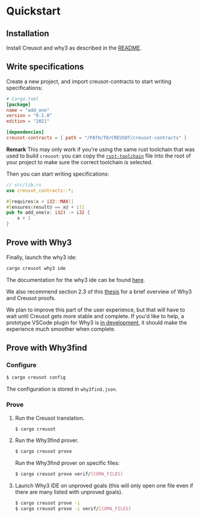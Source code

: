 # Quickstart

## Installation

Install Creusot and why3 as described in the [README](https://github.com/creusot-rs/creusot).

## Write specifications

Create a new project, and import creusot-contracts to start writing specifications:

```toml
# Cargo.toml
[package]
name = "add_one"
version = "0.1.0"
edition = "2021"

[dependencies]
creusot-contracts = { path = "/PATH/TO/CREUSOT/creusot-contracts" }
```

**Remark** This may only work if you're using the same rust toolchain that was used to build `creusot`:
you can copy the [`rust-toolchain`](https://github.com/creusot-rs/creusot/blob/master/ci/rust-toolchain) file into the root of your project to
make sure the correct toolchain is selected.

Then you can start writing specifications:

```rust
// src/lib.rs
use creusot_contracts::*;

#[requires(x < i32::MAX)]
#[ensures(result@ == x@ + 1)]
pub fn add_one(x: i32) -> i32 {
    x + 1
}
```

## Prove with Why3

Finally, launch the why3 ide:

```sh
cargo creusot why3 ide
```

The documentation for the why3 ide can be found [here](https://www.why3.org/doc/starting.html#getting-started-with-the-gui).

We also recommend section 2.3 of this [thesis](https://sarsko.github.io/_pages/SarekSkot%C3%A5m_thesis.pdf) for a brief overview of Why3 and Creusot proofs.

We plan to improve this part of the user experience, but that will have to wait until Creusot gets more stable and complete.
If you'd like to help, a prototype VSCode plugin for Why3 is [in development](https://github.com/xldenis/whycode), it should make the experience much smoother when complete.

## Prove with Why3find

### Configure

```sh
$ cargo creusot config
```

The configuration is stored in `why3find.json`.

### Prove

1. Run the Creusot translation.

    ```sh
    $ cargo creusot
    ```

2. Run the Why3find prover.

    ```sh
    $ cargo creusot prove
    ```

    Run the Why3find prover on specific files:

    ```sh
    $ cargo creusot prove verif/[COMA_FILES]
    ```

3. Launch Why3 IDE on unproved goals (this will only open one file even if there are many listed with unproved goals).

    ```sh
    $ cargo creusot prove -i
    $ cargo creusot prove -i verif/[COMA_FILES]
    ```

